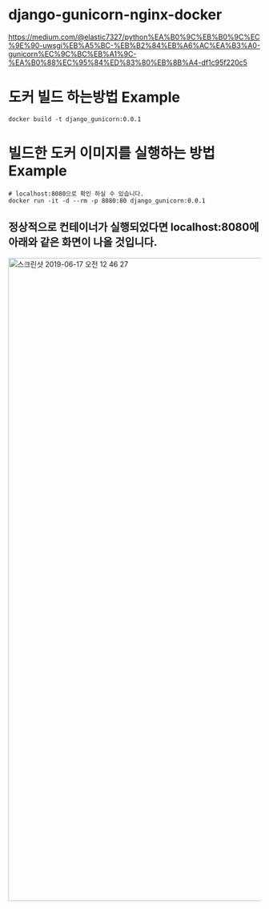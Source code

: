 # django-gunicorn-nginx-docker
https://medium.com/@elastic7327/python%EA%B0%9C%EB%B0%9C%EC%9E%90-uwsgi%EB%A5%BC-%EB%B2%84%EB%A6%AC%EA%B3%A0-gunicorn%EC%9C%BC%EB%A1%9C-%EA%B0%88%EC%95%84%ED%83%80%EB%8B%A4-df1c95f220c5

# 도커 빌드 하는방법 Example
```
docker build -t django_gunicorn:0.0.1
```

# 빌드한 도커 이미지를 실행하는 방법  Example
```
# localhost:8080으로 확인 하실 수 있습니다.
docker run -it -d --rm -p 8080:80 django_gunicorn:0.0.1
```


## 정상적으로 컨테이너가 실행되었다면 localhost:8080에 아래와 같은 화면이 나올 것입니다.

<img width="1285" alt="스크린샷 2019-06-17 오전 12 46 27" src="https://user-images.githubusercontent.com/16227780/59566313-62977580-9099-11e9-9151-9ee1f98da2de.png">
